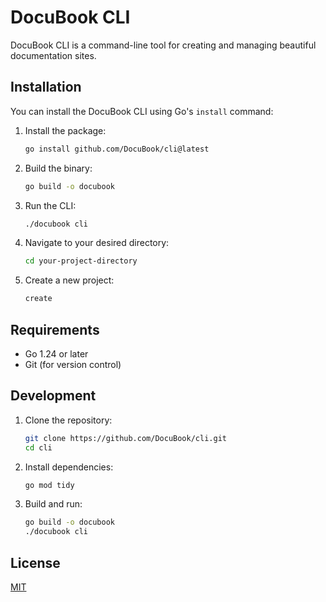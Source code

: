 # DocuBook CLI

DocuBook CLI is a command-line tool for creating and managing beautiful documentation sites.

## Installation

You can install the DocuBook CLI using Go's `install` command:

1. Install the package:
   ```bash
   go install github.com/DocuBook/cli@latest
   ```

2. Build the binary:
   ```bash
   go build -o docubook
   ```

3. Run the CLI:
   ```bash
   ./docubook cli
   ```

4. Navigate to your desired directory:
   ```bash
   cd your-project-directory
   ```

5. Create a new project:
   ```bash
   create
   ```

## Requirements

- Go 1.24 or later
- Git (for version control)

## Development

1. Clone the repository:
   ```bash
   git clone https://github.com/DocuBook/cli.git
   cd cli
   ```

2. Install dependencies:
   ```bash
   go mod tidy
   ```

3. Build and run:
   ```bash
   go build -o docubook
   ./docubook cli
   ```

## License

[MIT](LICENSE)
